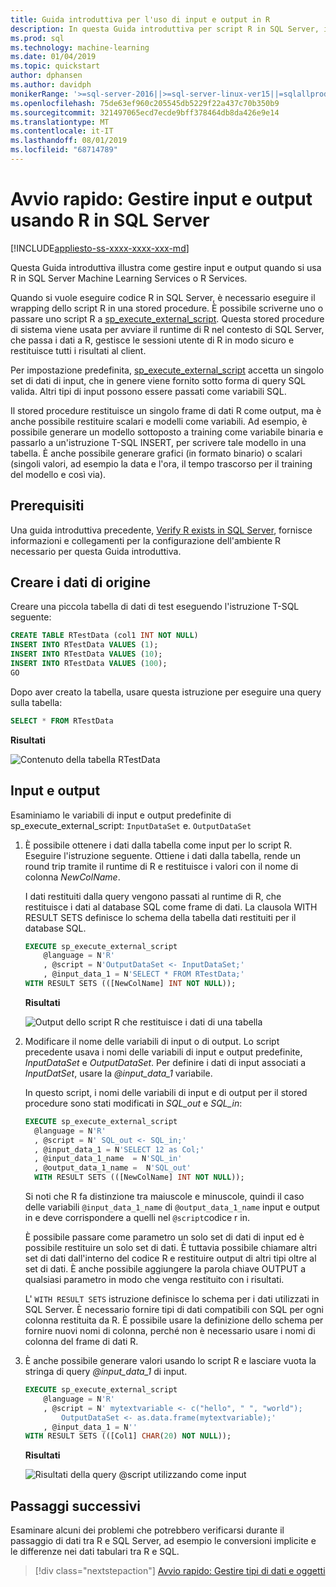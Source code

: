 ```yaml
---
title: Guida introduttiva per l'uso di input e output in R
description: In questa Guida introduttiva per script R in SQL Server, informazioni su come strutturare input e output per il sistema sp_execute_external_script stored procedure.
ms.prod: sql
ms.technology: machine-learning
ms.date: 01/04/2019
ms.topic: quickstart
author: dphansen
ms.author: davidph
monikerRange: '>=sql-server-2016||>=sql-server-linux-ver15||=sqlallproducts-allversions'
ms.openlocfilehash: 75de63ef960c205545db5229f22a437c70b350b9
ms.sourcegitcommit: 321497065ecd7ecde9bff378464db8da426e9e14
ms.translationtype: MT
ms.contentlocale: it-IT
ms.lasthandoff: 08/01/2019
ms.locfileid: "68714789"
---
```

# <a name="quickstart-handle-inputs-and-outputs-using-r-in-sql-server"></a>Avvio rapido: Gestire input e output usando R in SQL Server
[!INCLUDE[appliesto-ss-xxxx-xxxx-xxx-md](../../includes/appliesto-ss-xxxx-xxxx-xxx-md.md)]

Questa Guida introduttiva illustra come gestire input e output quando si usa R in SQL Server Machine Learning Services o R Services.

Quando si vuole eseguire codice R in SQL Server, è necessario eseguire il wrapping dello script R in una stored procedure. È possibile scriverne uno o passare uno script R a [sp_execute_external_script](../../relational-databases/system-stored-procedures/sp-execute-external-script-transact-sql.md). Questa stored procedure di sistema viene usata per avviare il runtime di R nel contesto di SQL Server, che passa i dati a R, gestisce le sessioni utente di R in modo sicuro e restituisce tutti i risultati al client.

Per impostazione predefinita, [sp_execute_external_script](https://docs.microsoft.com/sql/relational-databases/system-stored-procedures/sp-execute-external-script-transact-sql) accetta un singolo set di dati di input, che in genere viene fornito sotto forma di query SQL valida. Altri tipi di input possono essere passati come variabili SQL.

Il stored procedure restituisce un singolo frame di dati R come output, ma è anche possibile restituire scalari e modelli come variabili. Ad esempio, è possibile generare un modello sottoposto a training come variabile binaria e passarlo a un'istruzione T-SQL INSERT, per scrivere tale modello in una tabella. È anche possibile generare grafici (in formato binario) o scalari (singoli valori, ad esempio la data e l'ora, il tempo trascorso per il training del modello e così via).

## <a name="prerequisites"></a>Prerequisiti

Una guida introduttiva precedente, [Verify R exists in SQL Server](quickstart-r-verify.md), fornisce informazioni e collegamenti per la configurazione dell'ambiente R necessario per questa Guida introduttiva.

## <a name="create-the-source-data"></a>Creare i dati di origine

Creare una piccola tabella di dati di test eseguendo l'istruzione T-SQL seguente:

```sql
CREATE TABLE RTestData (col1 INT NOT NULL)
INSERT INTO RTestData VALUES (1);
INSERT INTO RTestData VALUES (10);
INSERT INTO RTestData VALUES (100);
GO
```

Dopo aver creato la tabella, usare questa istruzione per eseguire una query sulla tabella:
  
```sql
SELECT * FROM RTestData
```

**Risultati**

![Contenuto della tabella RTestData](./media/select-rtestdata.png)

## <a name="inputs-and-outputs"></a>Input e output

Esaminiamo le variabili di input e output predefinite di sp_execute_external_script: `InputDataSet` e. `OutputDataSet`

1. È possibile ottenere i dati dalla tabella come input per lo script R. Eseguire l'istruzione seguente. Ottiene i dati dalla tabella, rende un round trip tramite il runtime di R e restituisce i valori con il nome di colonna *NewColName*.

    I dati restituiti dalla query vengono passati al runtime di R, che restituisce i dati al database SQL come frame di dati. La clausola WITH RESULT SETS definisce lo schema della tabella dati restituiti per il database SQL.

    ```sql
    EXECUTE sp_execute_external_script
        @language = N'R'
        , @script = N'OutputDataSet <- InputDataSet;'
        , @input_data_1 = N'SELECT * FROM RTestData;'
    WITH RESULT SETS (([NewColName] INT NOT NULL));
    ```

    **Risultati**

    ![Output dello script R che restituisce i dati di una tabella](./media/r-output-rtestdata.png)

2. Modificare il nome delle variabili di input o di output. Lo script precedente usava i nomi delle variabili di input e output predefinite, _InputDataSet_ e _OutputDataSet_. Per definire i dati di input associati a _InputDatSet_, usare la *@input_data_1* variabile.

    In questo script, i nomi delle variabili di input e di output per il stored procedure sono stati modificati in *SQL_out* e *SQL_in*:

    ```sql
    EXECUTE sp_execute_external_script
      @language = N'R'
      , @script = N' SQL_out <- SQL_in;'
      , @input_data_1 = N'SELECT 12 as Col;'
      , @input_data_1_name  = N'SQL_in'
      , @output_data_1_name =  N'SQL_out'
      WITH RESULT SETS (([NewColName] INT NOT NULL));
    ```

    Si noti che R fa distinzione tra maiuscole e minuscole, quindi il caso delle variabili `@input_data_1_name` di `@output_data_1_name` input e output in e deve corrispondere a quelli nel `@script`codice r in. 

    È possibile passare come parametro un solo set di dati di input ed è possibile restituire un solo set di dati. È tuttavia possibile chiamare altri set di dati dall'interno del codice R e restituire output di altri tipi oltre al set di dati. È anche possibile aggiungere la parola chiave OUTPUT a qualsiasi parametro in modo che venga restituito con i risultati. 

    L' `WITH RESULT SETS` istruzione definisce lo schema per i dati utilizzati in SQL Server. È necessario fornire tipi di dati compatibili con SQL per ogni colonna restituita da R. È possibile usare la definizione dello schema per fornire nuovi nomi di colonna, perché non è necessario usare i nomi di colonna del frame di dati R.

3. È anche possibile generare valori usando lo script R e lasciare vuota la stringa di query _@input_data_1_ di input.

    ```sql
    EXECUTE sp_execute_external_script
        @language = N'R'
        , @script = N' mytextvariable <- c("hello", " ", "world");
            OutputDataSet <- as.data.frame(mytextvariable);'
        , @input_data_1 = N''
    WITH RESULT SETS (([Col1] CHAR(20) NOT NULL));
    ```

    **Risultati**

    ![Risultati della query @script utilizzando come input](./media/r-data-generated-output.png)

## <a name="next-steps"></a>Passaggi successivi

Esaminare alcuni dei problemi che potrebbero verificarsi durante il passaggio di dati tra R e SQL Server, ad esempio le conversioni implicite e le differenze nei dati tabulari tra R e SQL.

> [!div class="nextstepaction"]
> [Avvio rapido: Gestire tipi di dati e oggetti](quickstart-r-data-types-and-objects.md)